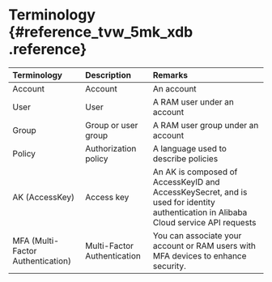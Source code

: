 # Terminology {#reference_tvw_5mk_xdb .reference}

|Terminology|Description|Remarks|
|:----------|:----------|:------|
|Account|Account|An account|
|User|User|A RAM user under an account|
|Group|Group or user group|A RAM user group under an account|
|Policy|Authorization policy|A language used to describe policies|
|AK \(AccessKey\)|Access key|An AK is composed of AccessKeyID and AccessKeySecret, and is used for identity authentication in Alibaba Cloud service API requests|
|MFA \(Multi-Factor Authentication\)|Multi-Factor Authentication|You can associate your account or RAM users with MFA devices to enhance security.|

